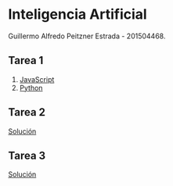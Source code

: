 # Inteligencia Artificial

Guillermo Alfredo Peitzner Estrada - 201504468.

## Tarea 1

1. [JavaScript](https://github.com/gpeitzner/ia/blob/main/tarea1/javascript.png)
2. [Python](https://github.com/gpeitzner/ia/blob/main/tarea1/python.jpg)

## Tarea 2

[Solución](https://gpeitzner.github.io/ia/tarea2/01_reflex_agent.html)

## Tarea 3

[Solución](https://gpeitzner.github.io/ia/tarea3/imagen.jpg)